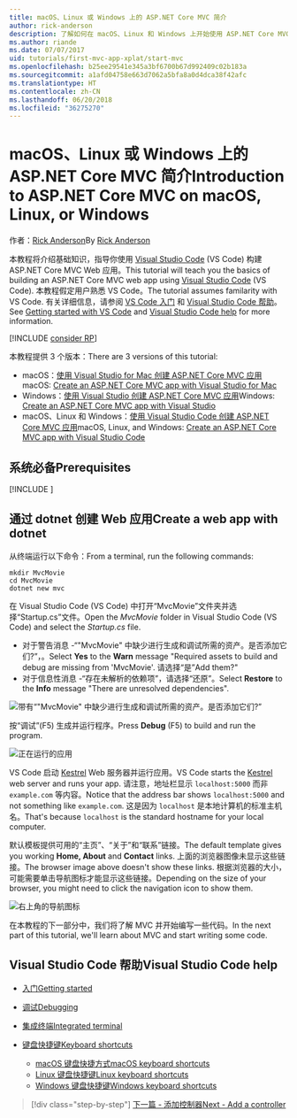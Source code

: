 ```yaml
---
title: macOS、Linux 或 Windows 上的 ASP.NET Core MVC 简介
author: rick-anderson
description: 了解如何在 macOS、Linux 和 Windows 上开始使用 ASP.NET Core MVC 和 Visual Studio Code
ms.author: riande
ms.date: 07/07/2017
uid: tutorials/first-mvc-app-xplat/start-mvc
ms.openlocfilehash: b25ee29541e345a3bf6700b67d992409c02b183a
ms.sourcegitcommit: a1afd04758e663d7062a5bfa8a0d4dca38f42afc
ms.translationtype: HT
ms.contentlocale: zh-CN
ms.lasthandoff: 06/20/2018
ms.locfileid: "36275270"
---
```

# <a name="introduction-to-aspnet-core-mvc-on-macos-linux-or-windows"></a><span data-ttu-id="7c1f5-103">macOS、Linux 或 Windows 上的 ASP.NET Core MVC 简介</span><span class="sxs-lookup"><span data-stu-id="7c1f5-103">Introduction to ASP.NET Core MVC on macOS, Linux, or Windows</span></span>

<span data-ttu-id="7c1f5-104">作者：[Rick Anderson](https://twitter.com/RickAndMSFT)</span><span class="sxs-lookup"><span data-stu-id="7c1f5-104">By [Rick Anderson](https://twitter.com/RickAndMSFT)</span></span>

<span data-ttu-id="7c1f5-105">本教程将介绍基础知识，指导你使用 [Visual Studio Code](https://code.visualstudio.com) (VS Code) 构建 ASP.NET Core MVC Web 应用。</span><span class="sxs-lookup"><span data-stu-id="7c1f5-105">This tutorial will teach you the basics of building an ASP.NET Core MVC web app using [Visual Studio Code](https://code.visualstudio.com) (VS Code).</span></span> <span data-ttu-id="7c1f5-106">本教程假定用户熟悉 VS Code。</span><span class="sxs-lookup"><span data-stu-id="7c1f5-106">The tutorial assumes familarity with VS Code.</span></span> <span data-ttu-id="7c1f5-107">有关详细信息，请参阅 [VS Code 入门](https://code.visualstudio.com/docs) 和 [Visual Studio Code 帮助](#visual-studio-code-help)。</span><span class="sxs-lookup"><span data-stu-id="7c1f5-107">See [Getting started with VS Code](https://code.visualstudio.com/docs) and [Visual Studio Code help](#visual-studio-code-help) for more information.</span></span> 

[!INCLUDE [consider RP](../../includes/razor.md)]

<span data-ttu-id="7c1f5-108">本教程提供 3 个版本：</span><span class="sxs-lookup"><span data-stu-id="7c1f5-108">There are 3 versions of this tutorial:</span></span>

* <span data-ttu-id="7c1f5-109">macOS：[使用 Visual Studio for Mac 创建 ASP.NET Core MVC 应用](xref:tutorials/first-mvc-app-mac/start-mvc)</span><span class="sxs-lookup"><span data-stu-id="7c1f5-109">macOS: [Create an ASP.NET Core MVC app with Visual Studio for Mac](xref:tutorials/first-mvc-app-mac/start-mvc)</span></span>
* <span data-ttu-id="7c1f5-110">Windows：[使用 Visual Studio 创建 ASP.NET Core MVC 应用](xref:tutorials/first-mvc-app/start-mvc)</span><span class="sxs-lookup"><span data-stu-id="7c1f5-110">Windows: [Create an ASP.NET Core MVC app with Visual Studio](xref:tutorials/first-mvc-app/start-mvc)</span></span>
* <span data-ttu-id="7c1f5-111">macOS、Linux 和 Windows：[使用 Visual Studio Code 创建 ASP.NET Core MVC 应用](xref:tutorials/first-mvc-app-xplat/start-mvc)</span><span class="sxs-lookup"><span data-stu-id="7c1f5-111">macOS, Linux, and Windows: [Create an ASP.NET Core MVC app with Visual Studio Code](xref:tutorials/first-mvc-app-xplat/start-mvc)</span></span> 

## <a name="prerequisites"></a><span data-ttu-id="7c1f5-112">系统必备</span><span class="sxs-lookup"><span data-stu-id="7c1f5-112">Prerequisites</span></span>

[!INCLUDE [](~/includes/net-core-prereqs-vscode.md)]

## <a name="create-a-web-app-with-dotnet"></a><span data-ttu-id="7c1f5-113">通过 dotnet 创建 Web 应用</span><span class="sxs-lookup"><span data-stu-id="7c1f5-113">Create a web app with dotnet</span></span>

<span data-ttu-id="7c1f5-114">从终端运行以下命令：</span><span class="sxs-lookup"><span data-stu-id="7c1f5-114">From a terminal, run the following commands:</span></span>

```console
mkdir MvcMovie
cd MvcMovie
dotnet new mvc
```

<span data-ttu-id="7c1f5-115">在 Visual Studio Code (VS Code) 中打开“MvcMovie”文件夹并选择“Startup.cs”文件。</span><span class="sxs-lookup"><span data-stu-id="7c1f5-115">Open the *MvcMovie* folder in Visual Studio Code (VS Code) and select the *Startup.cs* file.</span></span>

- <span data-ttu-id="7c1f5-116">对于警告消息 -“"MvcMovie" 中缺少进行生成和调试所需的资产。是否添加它们?”，。</span><span class="sxs-lookup"><span data-stu-id="7c1f5-116">Select **Yes** to the **Warn** message "Required assets to build and debug are missing from 'MvcMovie'.</span></span> <span data-ttu-id="7c1f5-117">请选择“是”</span><span class="sxs-lookup"><span data-stu-id="7c1f5-117">Add them?"</span></span>
- <span data-ttu-id="7c1f5-118">对于信息性消息 -“存在未解析的依赖项”，请选择“还原”。</span><span class="sxs-lookup"><span data-stu-id="7c1f5-118">Select **Restore** to the **Info** message "There are unresolved dependencies".</span></span>

![带有“"MvcMovie" 中缺少进行生成和调试所需的资产。是否添加它们?”](../web-api-vsc/_static/vsc_restore.png)

<span data-ttu-id="7c1f5-122">按“调试”(F5) 生成并运行程序。</span><span class="sxs-lookup"><span data-stu-id="7c1f5-122">Press **Debug** (F5) to build and run the program.</span></span>

![正在运行的应用](../first-mvc-app/start-mvc/_static/1.png)

<span data-ttu-id="7c1f5-124">VS Code 启动 [Kestrel](xref:fundamentals/servers/kestrel) Web 服务器并运行应用。</span><span class="sxs-lookup"><span data-stu-id="7c1f5-124">VS Code starts the [Kestrel](xref:fundamentals/servers/kestrel) web server and runs your app.</span></span> <span data-ttu-id="7c1f5-125">请注意，地址栏显示 `localhost:5000` 而非 `example.com` 等内容。</span><span class="sxs-lookup"><span data-stu-id="7c1f5-125">Notice that the address bar shows `localhost:5000` and not something like `example.com`.</span></span> <span data-ttu-id="7c1f5-126">这是因为 `localhost` 是本地计算机的标准主机名。</span><span class="sxs-lookup"><span data-stu-id="7c1f5-126">That's because `localhost` is the standard hostname for your local computer.</span></span>

<span data-ttu-id="7c1f5-127">默认模板提供可用的“主页”、“关于”和“联系”链接。</span><span class="sxs-lookup"><span data-stu-id="7c1f5-127">The default template gives you working **Home, About** and **Contact** links.</span></span> <span data-ttu-id="7c1f5-128">上面的浏览器图像未显示这些链接。</span><span class="sxs-lookup"><span data-stu-id="7c1f5-128">The browser image above doesn't show these links.</span></span> <span data-ttu-id="7c1f5-129">根据浏览器的大小，可能需要单击导航图标才能显示这些链接。</span><span class="sxs-lookup"><span data-stu-id="7c1f5-129">Depending on the size of your browser, you might need to click the navigation icon to show them.</span></span>

![右上角的导航图标](../first-mvc-app/start-mvc/_static/2.png)

<span data-ttu-id="7c1f5-131">在本教程的下一部分中，我们将了解 MVC 并开始编写一些代码。</span><span class="sxs-lookup"><span data-stu-id="7c1f5-131">In the next part of this tutorial, we'll learn about MVC and start writing some code.</span></span>

## <a name="visual-studio-code-help"></a><span data-ttu-id="7c1f5-132">Visual Studio Code 帮助</span><span class="sxs-lookup"><span data-stu-id="7c1f5-132">Visual Studio Code help</span></span>

- [<span data-ttu-id="7c1f5-133">入门</span><span class="sxs-lookup"><span data-stu-id="7c1f5-133">Getting started</span></span>](https://code.visualstudio.com/docs)
- [<span data-ttu-id="7c1f5-134">调试</span><span class="sxs-lookup"><span data-stu-id="7c1f5-134">Debugging</span></span>](https://code.visualstudio.com/docs/editor/debugging)
- [<span data-ttu-id="7c1f5-135">集成终端</span><span class="sxs-lookup"><span data-stu-id="7c1f5-135">Integrated terminal</span></span>](https://code.visualstudio.com/docs/editor/integrated-terminal)
- [<span data-ttu-id="7c1f5-136">键盘快捷键</span><span class="sxs-lookup"><span data-stu-id="7c1f5-136">Keyboard shortcuts</span></span>](https://code.visualstudio.com/docs/getstarted/keybindings#_keyboard-shortcuts-reference)

  - [<span data-ttu-id="7c1f5-137">macOS 键盘快捷方式</span><span class="sxs-lookup"><span data-stu-id="7c1f5-137">macOS keyboard shortcuts</span></span>](https://code.visualstudio.com/shortcuts/keyboard-shortcuts-macos.pdf)
  - [<span data-ttu-id="7c1f5-138">Linux 键盘快捷键</span><span class="sxs-lookup"><span data-stu-id="7c1f5-138">Linux keyboard shortcuts</span></span>](https://code.visualstudio.com/shortcuts/keyboard-shortcuts-linux.pdf)
  - [<span data-ttu-id="7c1f5-139">Windows 键盘快捷键</span><span class="sxs-lookup"><span data-stu-id="7c1f5-139">Windows keyboard shortcuts</span></span>](https://code.visualstudio.com/shortcuts/keyboard-shortcuts-windows.pdf)

> [!div class="step-by-step"]
> [<span data-ttu-id="7c1f5-140">下一篇 - 添加控制器</span><span class="sxs-lookup"><span data-stu-id="7c1f5-140">Next - Add a controller</span></span>](adding-controller.md)
